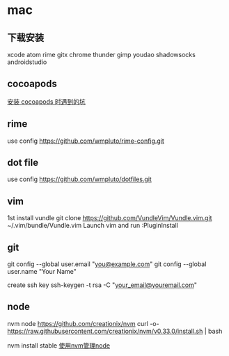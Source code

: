 # mac

## 下载安装
  xcode
  atom
  rime
  gitx
  chrome
  thunder
  gimp
  youdao
  shadowsocks
  androidstudio

## cocoapods
  [安装 cocoapods 时遇到的坑](http://www.jianshu.com/p/bc23609101f5)

## rime
  use config  https://github.com/wmpluto/rime-config.git

## dot file
  use config https://github.com/wmpluto/dotfiles.git

## vim
  1st install vundle
  git clone https://github.com/VundleVim/Vundle.vim.git ~/.vim/bundle/Vundle.vim
  Launch vim and run :PluginInstall

## git
  git config --global user.email "you@example.com"
  git config --global user.name "Your Name"

  create ssh key
ssh-keygen -t rsa -C "your_email@youremail.com"

## node
  nvm node
  https://github.com/creationix/nvm
  curl -o- https://raw.githubusercontent.com/creationix/nvm/v0.33.0/install.sh | bash

  nvm install stable
  [使用nvm管理node](http://www.cnblogs.com/kaiye/p/4937191.html)
